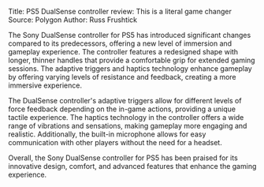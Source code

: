 Title: PS5 DualSense controller review: This is a literal game changer
Source: Polygon
Author: Russ Frushtick

The Sony DualSense controller for PS5 has introduced significant changes compared to its predecessors, offering a new level of immersion and gameplay experience. The controller features a redesigned shape with longer, thinner handles that provide a comfortable grip for extended gaming sessions. The adaptive triggers and haptics technology enhance gameplay by offering varying levels of resistance and feedback, creating a more immersive experience.

The DualSense controller's adaptive triggers allow for different levels of force feedback depending on the in-game actions, providing a unique tactile experience. The haptics technology in the controller offers a wide range of vibrations and sensations, making gameplay more engaging and realistic. Additionally, the built-in microphone allows for easy communication with other players without the need for a headset.

Overall, the Sony DualSense controller for PS5 has been praised for its innovative design, comfort, and advanced features that enhance the gaming experience.